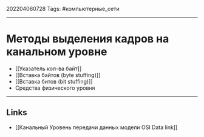 202204060728
Tags: #компьютерные_сети

---

# Методы выделения кадров на канальном уровне
- [[Указатель кол-ва байт]]
- [[Вставка байтов (byte stuffing)]]
- [[Вставка битов (bit stuffing)]]
- Средства физического уровня

---
## Links
- [[Канальный Уровень передачи данных модели OSI Data link]]